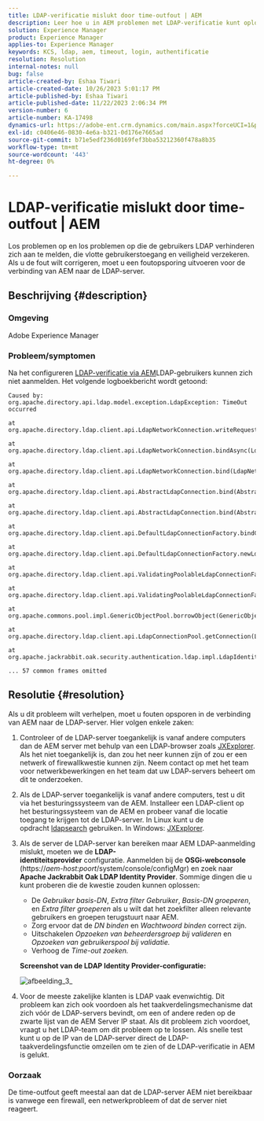 ```yaml
---
title: LDAP-verificatie mislukt door time-outfout | AEM
description: Leer hoe u in AEM problemen met LDAP-verificatie kunt oplossen.
solution: Experience Manager
product: Experience Manager
applies-to: Experience Manager
keywords: KCS, ldap, aem, timeout, login, authentificatie
resolution: Resolution
internal-notes: null
bug: false
article-created-by: Eshaa Tiwari
article-created-date: 10/26/2023 5:01:17 PM
article-published-by: Eshaa Tiwari
article-published-date: 11/22/2023 2:06:34 PM
version-number: 6
article-number: KA-17498
dynamics-url: https://adobe-ent.crm.dynamics.com/main.aspx?forceUCI=1&pagetype=entityrecord&etn=knowledgearticle&id=ab0c6943-2174-ee11-9ae7-6045bd0063aa
exl-id: c0406e46-0830-4e6a-b321-0d176e7665ad
source-git-commit: b71e5edf236d0169fef3bba53212360f478a8b35
workflow-type: tm+mt
source-wordcount: '443'
ht-degree: 0%

---
```


# LDAP-verificatie mislukt door time-outfout | AEM


Los problemen op en los problemen op die de gebruikers LDAP verhinderen zich aan te melden, die vlotte gebruikerstoegang en veiligheid verzekeren. Als u de fout wilt corrigeren, moet u een foutopsporing uitvoeren voor de verbinding van AEM naar de LDAP-server.

## Beschrijving {#description}


### <b>Omgeving</b>

Adobe Experience Manager



### <b>Probleem/symptomen</b>

Na het configureren [LDAP-verificatie via AEM](https://experienceleague.adobe.com/docs/experience-manager-65/administering/security/ldap-config.html?lang=en)LDAP-gebruikers kunnen zich niet aanmelden. Het volgende logboekbericht wordt getoond:


```
Caused by: org.apache.directory.api.ldap.model.exception.LdapException: TimeOut occurred

at org.apache.directory.ldap.client.api.LdapNetworkConnection.writeRequest(LdapNetworkConnection.java:4106)

at org.apache.directory.ldap.client.api.LdapNetworkConnection.bindAsync(LdapNetworkConnection.java:1290)

at org.apache.directory.ldap.client.api.LdapNetworkConnection.bind(LdapNetworkConnection.java:1188)

at org.apache.directory.ldap.client.api.AbstractLdapConnection.bind(AbstractLdapConnection.java:127)

at org.apache.directory.ldap.client.api.AbstractLdapConnection.bind(AbstractLdapConnection.java:112)

at org.apache.directory.ldap.client.api.DefaultLdapConnectionFactory.bindConnection(DefaultLdapConnectionFactory.java:64)

at org.apache.directory.ldap.client.api.DefaultLdapConnectionFactory.newLdapConnection(DefaultLdapConnectionFactory.java:107)

at org.apache.directory.ldap.client.api.ValidatingPoolableLdapConnectionFactory.makeObject(ValidatingPoolableLdapConnectionFactory.java:133)

at org.apache.directory.ldap.client.api.ValidatingPoolableLdapConnectionFactory.makeObject(ValidatingPoolableLdapConnectionFactory.java:59)

at org.apache.commons.pool.impl.GenericObjectPool.borrowObject(GenericObjectPool.java:1188)

at org.apache.directory.ldap.client.api.LdapConnectionPool.getConnection(LdapConnectionPool.java:123)

at org.apache.jackrabbit.oak.security.authentication.ldap.impl.LdapIdentityProvider.connect(LdapIdentityProvider.java:771)

... 57 common frames omitted
```



## Resolutie {#resolution}


Als u dit probleem wilt verhelpen, moet u fouten opsporen in de verbinding van AEM naar de LDAP-server. Hier volgen enkele zaken:

1. Controleer of de LDAP-server toegankelijk is vanaf andere computers dan de AEM server met behulp van een LDAP-browser zoals [JXExplorer](https://jxplorer.org/). Als het niet toegankelijk is, dan zou het neer kunnen zijn of zou er een netwerk of firewallkwestie kunnen zijn. Neem contact op met het team voor netwerkbewerkingen en het team dat uw LDAP-servers beheert om dit te onderzoeken.
2. Als de LDAP-server toegankelijk is vanaf andere computers, test u dit via het besturingssysteem van de AEM. Installeer een LDAP-client op het besturingssysteem van de AEM en probeer vanaf die locatie toegang te krijgen tot de LDAP-server. In Linux kunt u de opdracht [ldapsearch](https://access.redhat.com/documentation/en-us/red_hat_directory_server/11/html/administration_guide/examples-of-common-ldapsearches) gebruiken. In Windows: [JXExplorer](https://jxplorer.org/).
3. Als de server de LDAP-server kan bereiken maar AEM LDAP-aanmelding mislukt, moeten we de <b>LDAP-identiteitsprovider</b> configuratie. Aanmelden bij de <b>OSGi-webconsole</b> (https://*aem-host:poort*/system/console/configMgr) en zoek naar <b>Apache Jackrabbit Oak LDAP Identity Provider</b>. Sommige dingen die u kunt proberen die de kwestie zouden kunnen oplossen:

   - De *Gebruiker basis-DN*, *Extra filter Gebruiker*, *Basis-DN groeperen*, en *Extra filter groeperen* als u wilt dat het zoekfilter alleen relevante gebruikers en groepen terugstuurt naar AEM.
   - Zorg ervoor dat de *DN binden* en *Wachtwoord binden* correct zijn.
   - Uitschakelen *Opzoeken van beheerdersgroep bij valideren* en *Opzoeken van gebruikerspool bij validatie.*
   - Verhoog de *Time-out zoeken.*

   <b>Screenshot van de LDAP Identity Provider-configuratie:</b>


   ![afbeelding_3_](https://helpx.adobe.com/content/dam/help/en/experience-manager/kb/LDAP-error/jcr%3acontent/main-pars/image/rtaimage_3_.png "afbeelding_3_")
4. Voor de meeste zakelijke klanten is LDAP vaak evenwichtig. Dit probleem kan zich ook voordoen als het taakverdelingsmechanisme dat zich vóór de LDAP-servers bevindt, om een of andere reden op de zwarte lijst van de AEM Server IP staat. Als dit probleem zich voordoet, vraagt u het LDAP-team om dit probleem op te lossen. Als snelle test kunt u op de IP van de LDAP-server direct de LDAP-taakverdelingsfunctie omzeilen om te zien of de LDAP-verificatie in AEM is gelukt.


### <b>Oorzaak</b>

De time-outfout geeft meestal aan dat de LDAP-server AEM niet bereikbaar is vanwege een firewall, een netwerkprobleem of dat de server niet reageert.
